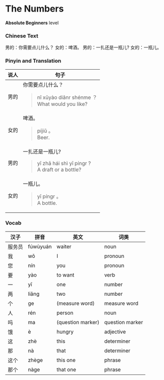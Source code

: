 # The Numbers
**Absolute Beginners** level
### Chinese Text
男的：你需要点儿什么？
女的：啤酒。
男的：一扎还是一瓶儿?
女的：一瓶儿。

### Pinyin and Translation
|说人|句子|
|----|----|
|男的|你需要点儿什么？<blockquote>nǐ xūyào diǎnr shénme ？<br />What would you like?</blockquote>|
|女的|啤酒。<blockquote>píjiǔ 。<br />Beer.</blockquote>|
|男的|一扎还是一瓶儿?<blockquote>yī zhā hái shì yī píngr ?<br />A draft or a bottle?</blockquote>|
|女的|一瓶儿。<blockquote>yī píngr 。<br />A bottle.</blockquote>|
### Vocab
|汉子|拼音|英文|词类|
|----|----|----|----|
|服务员|fúwùyuán|waiter|noun|
|我|wǒ|I|pronoun|
|您|nín|you|pronoun|
|要|yào|to want|verb|
|一|yī|one|number|
|两|liǎng|two|number|
|个|ge|(measure word)|measure word|
|人|rén|person|noun|
|吗|ma|(question marker)|question marker|
|饿|è|hungry|adjective|
|这|zhè|this|determiner|
|那|nà|that|determiner|
|这个|zhège|this one|phrase|
|那个|nàge|that one|phrase|